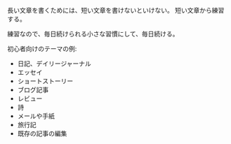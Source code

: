 長い文章を書くためには、短い文章を書けないといけない。
短い文章から練習する。

練習なので、毎日続けられる小さな習慣にして、毎日続ける。

初心者向けのテーマの例:

- 日記、デイリージャーナル
- エッセイ
- ショートストーリー
- ブログ記事
- レビュー
- 詩
- メールや手紙
- 旅行記
- 既存の記事の編集
